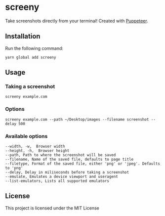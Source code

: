 # screeny

Take screenshots directly from your terminal! Created with [Puppeteer](https://github.com/GoogleChrome/puppeteer).

## Installation

Run the following command:

```
yarn global add screeny
```

## Usage

### Taking a screenshot

```
screeny example.com
```

### Options

```
screeny example.com --path ~/Desktop/images --filename screenshot --delay 500
```

### Available options

```
--width, -w,  Browser width
--height, -h,  Browser height
--path, Path to where the screenshot will be saved
--filename, Name of the saved file, defaults to page title
--filetype, Format of the saved file, either 'png' or 'jpeg'. Defaults to 'png'
--delay, Delay in miliseconds before taking a screenshot
--emulate, Emulates a device viewport and useragent
--list-emulators, Lists all supported emulators
```

## License

This project is licensed under the MIT License
